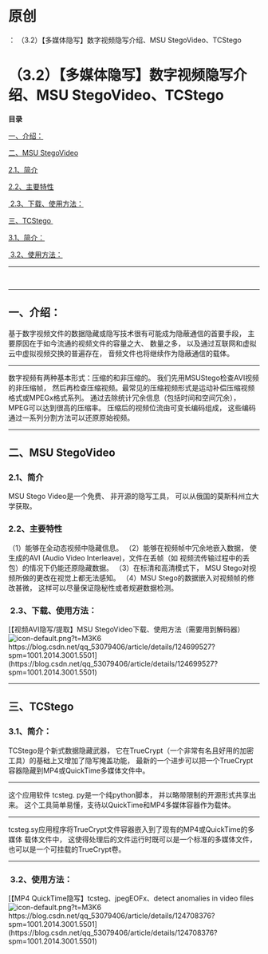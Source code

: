 # 原创
：  （3.2）【多媒体隐写】数字视频隐写介绍、MSU StegoVideo、TCStego

# （3.2）【多媒体隐写】数字视频隐写介绍、MSU StegoVideo、TCStego

**目录**

[一、介绍：](#%E4%B8%80%E3%80%81%E4%BB%8B%E7%BB%8D%EF%BC%9A)

[二、MSU StegoVideo](#%E4%BA%8C%E3%80%81MSU%20StegoVideo)

[2.1、简介](#2.1%E3%80%81%E7%AE%80%E4%BB%8B)

[2.2、主要特性](#2.2%E3%80%81%E4%B8%BB%E8%A6%81%E7%89%B9%E6%80%A7)

[ 2.3、下载、使用方法：](#%C2%A02.3%E3%80%81%E4%B8%8B%E8%BD%BD%E3%80%81%E4%BD%BF%E7%94%A8%E6%96%B9%E6%B3%95%EF%BC%9A)

[三、TCStego ](#%E4%B8%89%E3%80%81TCStego%C2%A0)

[3.1、简介：](#3.1%E3%80%81%E7%AE%80%E4%BB%8B%EF%BC%9A)

[ 3.2、使用方法：](#%C2%A03.2%E3%80%81%E4%BD%BF%E7%94%A8%E6%96%B9%E6%B3%95%EF%BC%9A)

---


 

---


## 一、介绍：

> 
基于数字视频文件的数据隐藏或隐写技术很有可能成为隐蔽通信的首要手段， 主要原因在于如今流通的视频文件的容量之大、 数量之多， 以及通过互联网和虚拟云中虚拟视频交换的普遍存在， 音频文件也将继续作为隐蔽通信的载体。
<hr/>
数字视频有两种基本形式：压缩的和非压缩的。 我们先用MSUStego检查AVI视频的非压缩帧， 然后再检查压缩视频。最常见的压缩视频形式是运动补偿压缩视频格式或MPEGx格式系列。 通过去除统计冗余信息（包括时间和空间冗余）， MPEG可以达到很高的压缩率。 压缩后的视频位流由可变长编码组成， 这些编码通过一系列分割方法可以还原原始视频。


---


## 二、MSU StegoVideo

> 
<h3>2.1、简介</h3>
MSU Stego Video是一个免费、 非开源的隐写工具， 可以从俄国的莫斯科州立大学获取。


> 
<h3>2.2、主要特性</h3>
（1）能够在全动态视频中隐藏信息。
（2）能够在视频帧中冗余地嵌入数据， 使生成的AVI (Audio Video Interleave)，文件在丢帧（如 视频流传输过程中的丢包）的情况下仍能还原隐藏数据。
（3）在标清和高清模式下， MSU Stego对视频所做的更改在视觉上都无法感知。
（4）MSU Stego的数据嵌入对视频帧的修改甚微， 这样可以尽量保证隐秘性或者规避数据检测。


> 
<h3> 2.3、下载、使用方法：</h3>
[【视频AVI隐写/提取】MSU StegoVideo下载、使用方法（需要用到解码器）<img alt="icon-default.png?t=M3K6" src="https://csdnimg.cn/release/blog_editor_html/release2.1.0/ckeditor/plugins/CsdnLink/icons/icon-default.png?t=M3K6"/>https://blog.csdn.net/qq_53079406/article/details/124699527?spm=1001.2014.3001.5501](https://blog.csdn.net/qq_53079406/article/details/124699527?spm=1001.2014.3001.5501)


---


## 三、TCStego 

> 
<h3>3.1、简介：</h3>
TCStego是个新式数据隐藏武器， 它在TrueCrypt（一个非常有名且好用的加密工具）的基础上又增加了隐写掩盖功能， 最新的一个进步可以把一个TrueCrypt容器隐藏到MP4或QuickTime多媒体文件中。
<hr/>
这个应用软件 tcsteg. py是一个纯python脚本， 并以略带限制的开源形式共享出来。 这个工具简单易懂，支待以QuickTime和MP4多媒体容器作为载体。
<hr/>
tcsteg.sy应用程序将TrueCrypt文件容器嵌入到了现有的MP4或QuickTime的多媒体 载体文件中， 这使得处理后的文件运行时既可以是一个标准的多媒体文件， 也可以是一个可挂载的TrueCrypt卷。


---


> 
<h3> 3.2、使用方法：</h3>
[【MP4 QuickTime隐写】tcsteg、jpegEOFx、detect anomalies in video files<img alt="icon-default.png?t=M3K6" src="https://csdnimg.cn/release/blog_editor_html/release2.1.0/ckeditor/plugins/CsdnLink/icons/icon-default.png?t=M3K6"/>https://blog.csdn.net/qq_53079406/article/details/124708376?spm=1001.2014.3001.5501](https://blog.csdn.net/qq_53079406/article/details/124708376?spm=1001.2014.3001.5501)

